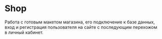 # Shop
Работа с готовым макетом магазина, его подключение к базе данных, вход и регистрация пользователя на сайте с последующим перехожом в личный кабинет.
